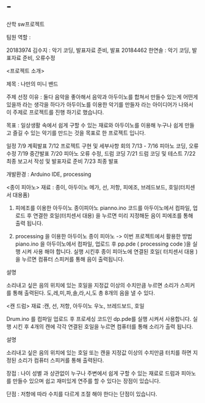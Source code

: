 # -
산학 sw프로젝트

팀원 역할 : 

20183974 김수지 : 악기 코딩, 발표자료 준비, 발표
20184462 한연솔 : 악기 코딩, 발표자료 준비, 오류수정 

<프로젝트 소개>

제목 : 나만의 미니 밴드

주제 선정 이유 : 둘다 음악을 좋아해서 음악과 아두이노를 합쳐서 만들수 있는게 어떤게 있을까 라는 생각을 하다가 아두이노를 이용한 악기를 만들자 라는 아이디어가 나와서 이 주제로 프로젝트를 진행 하기로 했습니다.

목표 : 일상생활 속에서 쉽게 구할 수 있는 재료와 아두이노를 이용해 누구나 쉽게 만들고 즐길 수 있는 악기를 만드는 것을 목표로 한 프로젝트 입니다.

일정 
7/9 계획발표
7/12 프로젝트 구현 및 세부사항 회의
7/13 - 7/16 피아노 코딩, 오류수정
7/19 중간발표
7/20 피아노 오류 수정, 드럼 코딩
7/21 드럼 코딩 및 테스트
7/22 최종 보고서 작성 및 발표자료 준비
7/23 최종 발표

개발환경 : Arduino IDE, processing


<종이 피아노>
재료 : 종이, 아두이노 메가, 선, 저항, 피에조, 브레드보드, 호일(터치센서 대용품) 

1) 피에조를 이용한 아두이노 종이피아노
pianno.ino 코드를 아두이노에서 컴파일, 업로드 후 연결한 호일(터치센서 대용) 을 누르면 미리 지정해둔 음이 피에조를 통해 출력 됩니다.

2) processing 을 이용한 아두이노 종이 피아노 -> 이번 프로젝트에서 활용한 방법
 piano.ino 을 아두이노에서 컴파일, 업로드 후 pp.pde ( processing code )을 실행 시켜 사용 해야 합니다.
 실행 시킨후 종이 피아노에 연결된 호일( 터치센서 대용 ) 을 누르면 컴퓨터 스피커를 통해 음이 출력됩니다.
 
 설명 
 
 소리내고 싶은 음의 위치에 있는 호일을 지정값 이상의 수치만큼 누르면 소리가 스피커를 통해 출력된다.
 도,레,미,파,솔,라,시,도 총 8개의 음을 낼 수 있다.
 
<캔 드럼>
재료 :캔, 선, 저항, 아두이노 우노, 브레드보드, 호일 

Drum.ino 를 컴파일 업로드 후 프로세싱 코드인 dp.pde를 실행 시켜서 사용합니다.
실행 시킨 후 4개의 캔에 각각 연결된 호일을 누르면 컴퓨터를 통해 소리가 출력 됩니다.

설명 

소리내고 싶은 음의 위치에 있는 호일 또는 캔을 지정값 이상의 수치만큼 터치를 하면 지정된 소리가 컴퓨터 스피커를 통해 출력된다.


장접 :
 나이 성별 과 상관없이 누구나 주변에서 쉽게 구할 수 있는 재료로 드럼과 피아노를 만들수 있으며 쉽고 재미있게 연주를 할 수 있다는 장점이 있습니다.
 
 단점 :
 저항에 따라 수치를 다르게 조절 해야 한다는 단점이 있습니다.
